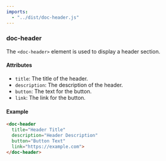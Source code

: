 ```yaml
---
imports:
  - "../dist/doc-header.js"
---
```


### doc-header

The `<doc-header>` element is used to display a header section.

#### Attributes

- `title`: The title of the header.
- `description`: The description of the header.
- `button`: The text for the button.
- `link`: The link for the button.

#### Example

```html
<doc-header 
  title="Header Title" 
  description="Header Description" 
  button="Button Text" 
  link="https://example.com">
</doc-header>
```

<doc-header 
  title="Header Title" 
  description="Header Description" 
  button="Button Text" 
  link="https://example.com">
</doc-header>

